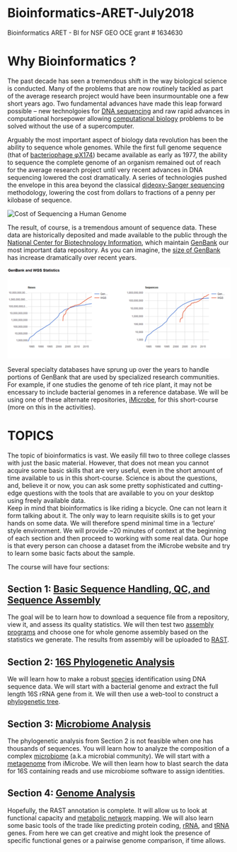 # Bioinformatics-ARET-July2018
Bioinformatics ARET - BI for NSF GEO OCE grant # 1634630


# Why Bioinformatics ?

The past decade has seen a tremendous shift in the way biological science is conducted.  Many of the problems that are now routinely tackled as part of the average research project would have been insurmountable one a few short years ago.   Two fundamental advances have made this leap forward possible – new technolgoies for [DNA sequencing](https://en.wikipedia.org/wiki/DNA_sequencing) and raw rapid advances in computational horsepower allowing [computational biology](https://en.wikipedia.org/wiki/Computational_biology) problems to be solved without the use of a supercomputer.


 Arguably the most important aspect of biology data revolution has been the ability to sequence whole genomes.  While the first full genome sequence (that of [bacteriophage φX174]( https://en.wikipedia.org/wiki/Phi_X_174)) became available as early as 1977, the ability to sequence the complete genome of an organism remained out of reach for the average research project until very recent advances in DNA sequencing lowered the cost dramatically.  A series of technologies pushed the envelope in this area beyond the classical [dideoxy-Sanger sequencing]( https://en.wikipedia.org/wiki/Sanger_sequencing) methodology, lowering the cost from dollars to fractions of a penny per kilobase of sequence.
 
 
![Cost of Sequencing a Human Genome](https://upload.wikimedia.org/wikipedia/commons/thumb/e/e7/Historic_cost_of_sequencing_a_human_genome.svg/1200px-Historic_cost_of_sequencing_a_human_genome.svg.png)


The result, of course, is a tremendous amount of sequence data.  These data are historically deposited and made available to the public through the [National Center for Biotechnology Information]( https://www.ncbi.nlm.nih.gov/), which maintain [GenBank](https://www.ncbi.nlm.nih.gov/genbank/) our most important data repository.  As you can imagine, the [size of GenBank]( https://www.ncbi.nlm.nih.gov/genbank/statistics/) has increase dramatically over recent  years.

![Number of Bases in GenBank as Individual Reads or Whole Genome Sequences](https://github.com/OUGenomics/Bioinformatics-ARET-July2018/blob/master/images/GenBank_size.png)

Several specialty databases have sprung up over the years to handle portions of GenBank that are used by specialized research communities.  For example, if one studies the genome of teh rice plant, it may not be encessary to include bacterial genomes in a reference database.  We will be using one of these alternate repositories, [iMicrobe](https://www.imicrobe.us/), for this short-course (more on this in the activities).

# TOPICS

The topic of bioinformatics is vast.  We easily fill two to three college classes with just the basic material.  However, that does not mean you cannot acquire some basic skills that are very useful, even in the short amount of time available to us in this short-course.   Science is about the questions, and, believe it or now, you can ask some pretty sophisticated and cutting-edge questions with the tools that are available to you on your desktop using freely available data.  
Keep in mind that bioinformatics is like riding a bicycle.  One can not learn it form talking about it. The only way to learn requisite skills is to get your hands on some data.  We will therefore spend minimal time in a ‘lecture’ style environment.  We will provide ~20 minutes of context at the beginning of each section and then proceed to working with some real data.  Our hope is that every person can choose a dataset from the iMicrobe website and try to learn some basic facts about the sample.

The course will have four sections:

## Section 1:  [Basic Sequence Handling, QC, and Sequence Assembly](https://github.com/OUGenomics/Bioinformatics-ARET-July2018/blob/master/Section-1/readme.md)

The goal will be to learn how to download a sequence file from a repository, view it, and assess its quality statistics.  We will then test two [assembly](https://en.wikipedia.org/wiki/Sequence_assembly) [programs](https://en.wikipedia.org/wiki/De_novo_sequence_assemblers) and choose one for whole genome assembly based on the statistics we generate.  The results from assembly will be uploaded to [RAST](http://rast.nmpdr.org/). 

## Section 2:  [16S Phylogenetic Analysis](https://github.com/OUGenomics/Bioinformatics-ARET-July2018/blob/master/Section-2/readme.md)

We will learn how to make a robust [species](https://en.wikipedia.org/wiki/Bacterial_taxonomy) identification using DNA sequence data.  We will start with a bacterial genome and extract the full length 16S rRNA gene from it.  We will then use a web-tool to construct a [phylogenetic tree](https://en.wikipedia.org/wiki/Phylogenetics).

## Section 3:  [Microbiome Analysis](https://github.com/OUGenomics/Bioinformatics-ARET-July2018/blob/master/Section-3/readme.md)

The phylogenetic analysis from Section 2 is not feasible when one has thousands of sequences.  You will learn how to analyze the composition of a complex [microbiome](https://en.wikipedia.org/wiki/Microbiota) (a.k.a microbial community).  We will start with a [metagenome](https://en.wikipedia.org/wiki/Metagenomics) from iMicrobe.  We will then learn how to blast search the data for 16S containing reads and use microbiome software to assign identities.

## Section 4:  [Genome Analysis](https://github.com/OUGenomics/Bioinformatics-ARET-July2018/blob/master/Section-4/readme.md)

Hopefully, the RAST annotation is complete. It will allow us to look at functional capacity and [metabolic network](https://en.wikipedia.org/wiki/Metabolic_network) mapping.  We will also learn some basic tools of the trade like predicting protein coding, [rRNA](https://en.wikipedia.org/wiki/Ribosomal_RNA), and [tRNA](https://en.wikipedia.org/wiki/Transfer_RNA) genes.  From here we can get creative and might look the presence of specific functional genes or a pairwise genome comparison, if time allows.

